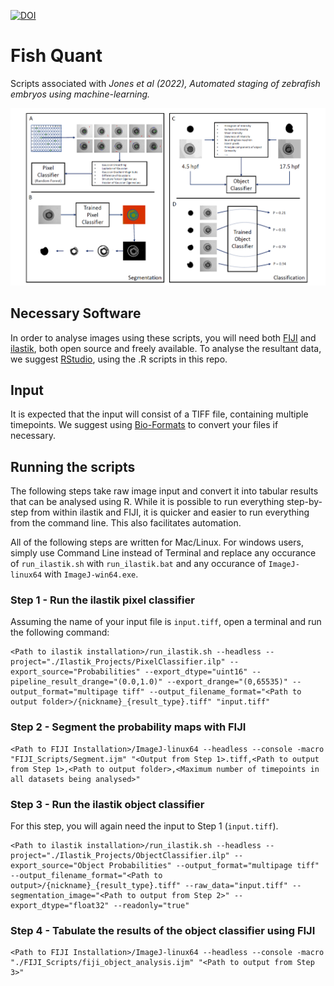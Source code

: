 

[![DOI](https://zenodo.org/badge/528398305.svg)](https://zenodo.org/badge/latestdoi/528398305)



# Fish Quant

Scripts associated with *Jones et al (2022), Automated staging of zebrafish embryos using machine-learning.*

![Schematic](assets/Schematic.png)

## Necessary Software

In order to analyse images using these scripts, you will need both [FIJI](https://fiji.sc/) and [ilastik](https://www.ilastik.org/), both open source and freely available. To analyse the resultant data, we suggest [RStudio](https://www.rstudio.com/), using the .R scripts in this repo.

## Input

It is expected that the input will consist of a TIFF file, containing multiple timepoints. We suggest using [Bio-Formats](https://www.openmicroscopy.org/bio-formats/) to convert your files if necessary.

## Running the scripts

The following steps take raw image input and convert it into tabular results that can be analysed using R. While it is possible to run everything step-by-step from within ilastik and FIJI, it is quicker and easier to run everything from the command line. This also facilitates automation.

All of the following steps are written for Mac/Linux. For windows users, simply use Command Line instead of Terminal and replace any occurance of `run_ilastik.sh` with `run_ilastik.bat` and any occurance of `ImageJ-linux64` with `ImageJ-win64.exe`.

### Step 1 - Run the ilastik pixel classifier

Assuming the name of your input file is `input.tiff`, open a terminal and run the following command:

```
<Path to ilastik installation>/run_ilastik.sh --headless --project="./Ilastik_Projects/PixelClassifier.ilp" --export_source="Probabilities" --export_dtype="uint16" --pipeline_result_drange="(0.0,1.0)" --export_drange="(0,65535)" --output_format="multipage tiff" --output_filename_format="<Path to output folder>/{nickname}_{result_type}.tiff" "input.tiff"
```
### Step 2 - Segment the probability maps with FIJI

```
<Path to FIJI Installation>/ImageJ-linux64 --headless --console -macro "FIJI_Scripts/Segment.ijm" "<Output from Step 1>.tiff,<Path to output from Step 1>,<Path to output folder>,<Maximum number of timepoints in all datasets being analysed>"
```
### Step 3 - Run the ilastik object classifier

For this step, you will again need the input to Step 1 (`input.tiff`).

```
<Path to ilastik installation>/run_ilastik.sh --headless --project="./Ilastik_Projects/ObjectClassifier.ilp" --export_source="Object Probabilities" --output_format="multipage tiff"  --output_filename_format="<Path to output>/{nickname}_{result_type}.tiff" --raw_data="input.tiff" --segmentation_image="<Path to output from Step 2>" --export_dtype="float32" --readonly="true"
```

### Step 4 - Tabulate the results of the object classifier using FIJI

```
<Path to FIJI Installation>/ImageJ-linux64 --headless --console -macro "./FIJI_Scripts/fiji_object_analysis.ijm" "<Path to output from Step 3>"
```
